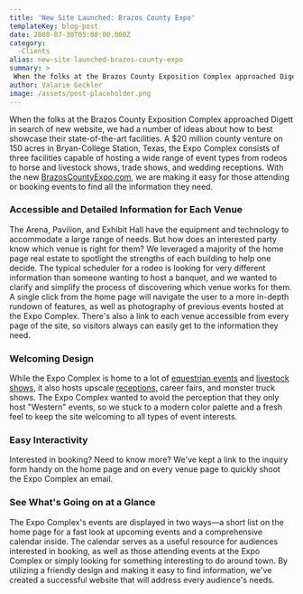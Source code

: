 ```yaml
---
title: 'New Site Launched: Brazos County Expo'
templateKey: blog-post
date: 2008-07-30T05:00:00.000Z
category: 
  -Clients
alias: new-site-launched-brazos-county-expo
summary: > 
 When the folks at the Brazos County Exposition Complex approached Digett in search of new website, we had a number of ideas about how to best showcase their state-of-the-art facilities.
author: Valarie Geckler
image: /assets/post-placeholder.png
---
```


When the folks at the Brazos County Exposition Complex approached Digett in search of new website, we had a number of ideas about how to best showcase their state-of-the-art facilities. A $20 million county venture on 150 acres in Bryan-College Station, Texas, the Expo Complex consists of three facilities capable of hosting a wide range of event types from rodeos to horse and livestock shows, trade shows, and wedding receptions. With the new [BrazosCountyExpo.com](http://brazoscountyexpo.com/), we are making it easy for those attending or booking events to find all the information they need.

### Accessible and Detailed Information for Each Venue

The Arena, Pavilion, and Exhibit Hall have the equipment and technology to accommodate a large range of needs. But how does an interested party know which venue is right for them? We leveraged a majority of the home page real estate to spotlight the strengths of each building to help one decide. The typical scheduler for a rodeo is looking for very different information than someone wanting to host a banquet, and we wanted to clarify and simplify the process of discovering which venue works for them. A single click from the home page will navigate the user to a more in-depth rundown of features, as well as photography of previous events hosted at the Expo Complex. There's also a link to each venue accessible from every page of the site, so visitors always can easily get to the information they need.

### Welcoming Design

While the Expo Complex is home to a lot of [equestrian events](http://www.brazoscountyexpo.com/facility/arena) and [livestock shows](http://www.brazoscountyexpo.com/facility/pavilion), it also hosts upscale [receptions,](http://www.brazoscountyexpo.com/facility/exhibit-hall) career fairs, and monster truck shows. The Expo Complex wanted to avoid the perception that they only host "Western" events, so we stuck to a modern color palette and a fresh feel to keep the site welcoming to all types of event interests.

### Easy Interactivity

Interested in booking? Need to know more? We've kept a link to the inquiry form handy on the home page and on every venue page to quickly shoot the Expo Complex an email.

### See What's Going on at a Glance

The Expo Complex's events are displayed in two ways—a short list on the home page for a fast look at upcoming events and a comprehensive calendar inside. The calendar serves as a useful resource for audiences interested in booking, as well as those attending events at the Expo Complex or simply looking for something interesting to do around town. By utilizing a friendly design and making it easy to find information, we've created a successful website that will address every audience's needs.